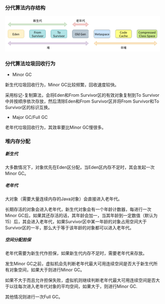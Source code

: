 ### 分代算法内存结构

<img src="./Java/JVM/image/分代算法内存结构.png" alt="分代算法内存结构"/>

### 分代算法垃圾回收行为

* Minor GC

新生代垃圾回收行为，Minor GC比较频繁，回收速度较快。

采用标记-复制算法，会将Eden和From Survivor区的有效对象复制到To Survivor中并按顺序依次存放，然后清除Eden和From Survivor区并将From Survivor和To Survivor区的标识互换。

* Major GC/Full GC

老年代垃圾回收行为，其效率要比Minor GC慢很多。

### 堆内存分配

##### 新生代

大多数情况下，对象优先在Eden区分配，当Eden区内存不足时，其会发起一次Minor GC。

##### 老年代

大对象（需要大量连续内存的Java对象）会直接进入老年代。

长期存活的对象会进入老年代，新生代对象会有一个年龄计数器，每进行一次Minor GC后，如果其还存活的话，其年龄会加一，当其年龄到一定数值（默认为15）后，其会进入老年代，如果Survivor区中某一年龄的对象占用空间大于Survivor区的一半，那么大于等于该年龄的对象都可以进入老年代。

##### 空间分配担保

老年代需要为新生代作担保，如果新生代内存不足时，需要老年代来存放。

发生Minor GC之前，虚拟机会先判断老年代最大可用连续空间是否大于新生代所有对象空间，如果大于则进行Minor GC。

如果不大于而且允许担保失败，虚拟机则继续判断老年代最大可用连续空间是否大于以往每次进入老年代对象的平均空间，如果大于，则进行Minor GC.

其他情况则进行一次Full GC。